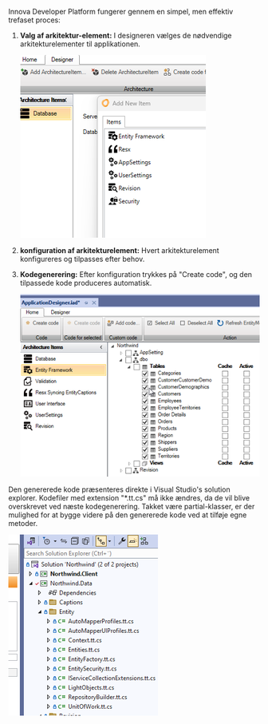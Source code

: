 Innova Developer Platform fungerer gennem en simpel, men effektiv trefaset proces:

1. **Valg af arkitektur-element:** I designeren vælges de nødvendige arkitekturelementer til applikationen.
   
   ![](media/concept-2023-09-01-08-35-39.png)

2. **konfiguration af arkitekturelement:** Hvert arkitekturelement konfigureres og tilpasses efter behov.

3. **Kodegenerering:** Efter konfiguration trykkes på "Create code", og den tilpassede kode produceres automatisk.

   ![](media/concept-2023-09-01-08-36-41.png)

Den genererede kode præsenteres direkte i Visual Studio's solution explorer. Kodefiler med extension "*.tt.cs" må ikke ændres, da de vil blive overskrevet ved næste kodegenerering. Takket være partial-klasser, er der mulighed for at bygge videre på den genererede kode ved at tilføje egne metoder.

![Alt text](media/concept.png)

